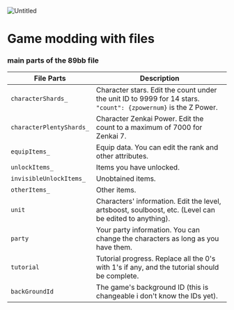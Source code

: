 ![Untitled](https://github.com/mindsetpro/DragonBallLegends/assets/138173273/76b48f80-59fa-4391-b547-fd1974ba27b8)

# Game modding with files

### main parts of the 89bb file

| File Parts                        | Description                                                                                            |
|-----------------------------------|--------------------------------------------------------------------------------------------------------|
| `characterShards_`               | Character stars. Edit the count under the unit ID to 9999 for 14 stars. `"count": {zpowernum}` is the Z Power.  |
| `characterPlentyShards_`         | Character Zenkai Power. Edit the count to a maximum of 7000 for Zenkai 7.                                   |
| `equipItems_`                     | Equip data. You can edit the rank and other attributes.                                                     |
| `unlockItems_`                    | Items you have unlocked.                                                                                   |
| `invisibleUnlockItems_`          | Unobtained items.                                                                                          |
| `otherItems_`                     | Other items.                                                                                                |
| `unit`                            | Characters' information. Edit the level, artsboost, soulboost, etc. (Level can be edited to anything).    |
| `party`                           | Your party information. You can change the characters as long as you have them.                            |
| `tutorial`                        | Tutorial progress. Replace all the 0's with 1's if any, and the tutorial should be complete.             |
| `backGroundId`                    | The game's background ID (this is changeable i don't know the IDs yet).                                                                                  |
